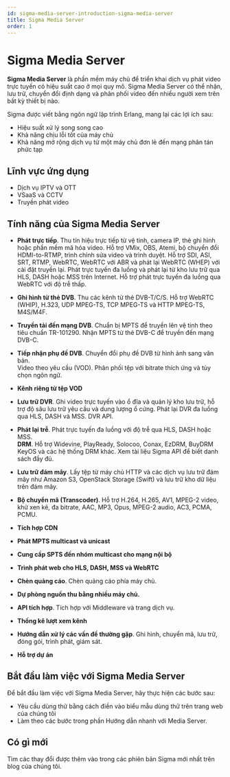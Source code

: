 ```yaml
---
id: sigma-media-server-introduction-sigma-media-server
title: Sigma Media Server
order: 1
---
```


# Sigma Media Server

**Sigma Media Server** là phần mềm máy chủ để triển khai dịch vụ phát video trực tuyến có hiệu suất cao ở mọi quy mô. Sigma Media Server có thể nhận, lưu trữ, chuyển đổi định dạng và phân phối video đến nhiều người xem trên bất kỳ thiết bị nào.

Sigma được viết bằng ngôn ngữ lập trình Erlang, mang lại các lợi ích sau:

- Hiệu suất xử lý song song cao
- Khả năng chịu lỗi tốt của máy chủ
- Khả năng mở rộng dịch vụ từ một máy chủ đơn lẻ đến mạng phân tán phức tạp

## Lĩnh vực ứng dụng

- Dịch vụ IPTV và OTT
- VSaaS và CCTV
- Truyền phát video

## Tính năng của Sigma Media Server

- **Phát trực tiếp**. Thu tín hiệu trực tiếp từ vệ tinh, camera IP, thẻ ghi hình hoặc phần mềm mã hóa video. Hỗ trợ VMix, OBS, Atemi, bộ chuyển đổi HDMI-to-RTMP, trình chỉnh sửa video và trình duyệt. Hỗ trợ SDI, ASI, SRT, RTMP, WebRTC, WebRTC với ABR và phát lại WebRTC (WHEP) với cài đặt truyền lại. Phát trực tuyến đa luồng và phát lại từ kho lưu trữ qua HLS, DASH hoặc MSS trên Internet. Hỗ trợ phát trực tuyến đa luồng qua WebRTC với độ trễ thấp.

- **Ghi hình từ thẻ DVB**. Thu các kênh từ thẻ DVB-T/C/S. Hỗ trợ WebRTC (WHIP), H.323, UDP MPEG-TS, TCP MPEG-TS và HTTP MPEG-TS, M4S/M4F.

- **Truyền tải đến mạng DVB**. Chuẩn bị MPTS để truyền lên vệ tinh theo tiêu chuẩn TR-101290. Nhận MPTS từ thẻ DVB-C để truyền đến mạng DVB-C.

- **Tiếp nhận phụ đề DVB**. Chuyển đổi phụ đề DVB từ hình ảnh sang văn bản.  
  Video theo yêu cầu (VOD). Phân phối tệp với bitrate thích ứng và tùy chọn ngôn ngữ.

- **Kênh riêng từ tệp VOD**

- **Lưu trữ DVR**. Ghi video trực tuyến vào ổ đĩa và quản lý kho lưu trữ, hỗ trợ độ sâu lưu trữ yêu cầu và dung lượng ổ cứng. Phát lại DVR đa luồng qua HLS, DASH và MSS. DVR API.

- **Phát lại trễ**. Phát trực tuyến đa luồng với độ trễ qua HLS, DASH hoặc MSS.  
  **DRM**. Hỗ trợ Widevine, PlayReady, Solocoo, Conax, EzDRM, BuyDRM KeyOS và các hệ thống DRM khác. Xem tài liệu Sigma API để biết danh sách đầy đủ.

- **Lưu trữ đám mây**. Lấy tệp từ máy chủ HTTP và các dịch vụ lưu trữ đám mây như Amazon S3, OpenStack Storage (Swift) và lưu trữ kho dữ liệu trên đám mây.

- **Bộ chuyển mã (Transcoder)**. Hỗ trợ H.264, H.265, AV1, MPEG-2 video, khử xen kẽ, đa bitrate, AAC, MP3, Opus, MPEG-2 audio, AC3, PCMA, PCMU.

- **Tích hợp CDN**

- **Phát MPTS multicast và unicast**

- **Cung cấp SPTS đến nhóm multicast cho mạng nội bộ**

- **Trình phát web cho HLS, DASH, MSS và WebRTC**

- **Chèn quảng cáo**. Chèn quảng cáo phía máy chủ.

- **Dự phòng nguồn thu bằng nhiều máy chủ.**

- **API tích hợp**. Tích hợp với Middleware và trang dịch vụ.

- **Thống kê lượt xem kênh**

- **Hướng dẫn xử lý các vấn đề thường gặp**. Ghi hình, chuyển mã, lưu trữ, đóng gói, trình phát, giám sát.

- **Hỗ trợ dự án**

## Bắt đầu làm việc với Sigma Media Server

Để bắt đầu làm việc với Sigma Media Server, hãy thực hiện các bước sau:

- Yêu cầu dùng thử bằng cách điền vào biểu mẫu dùng thử trên trang web của chúng tôi
- Làm theo các bước trong phần Hướng dẫn nhanh với Media Server.

## Có gì mới

Tìm các thay đổi được thêm vào trong các phiên bản Sigma mới nhất trên blog của chúng tôi.
